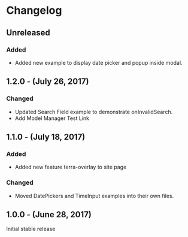Changelog
=========

Unreleased
----------
### Added
* Added new example to display date picker and popup inside modal.

1.2.0 - (July 26, 2017)
------------------
### Changed
* Updated Search Field example to demonstrate onInvalidSearch.
* Add Model Manager Test Link

1.1.0 - (July 18, 2017)
------------------
### Added
* Added new feature terra-overlay to site page

### Changed
* Moved DatePickers and TimeInput examples into their own files.

1.0.0 - (June 28, 2017)
------------------
Initial stable release
